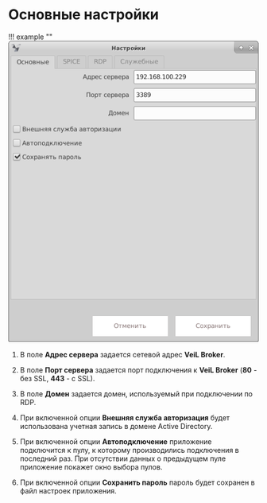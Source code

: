 # Основные настройки

!!! example ""
    ![image](../../_assets/vdi/thin_client/connect_settings_basic.png)

1. В поле **Адрес сервера** задается сетевой адрес **VeiL Broker**.

1. В поле **Порт сервера** задается порт подключения к **VeiL Broker** (**80** - без SSL, **443** - c SSL). 

1. В поле **Домен** задается домен, используемый при подключении по RDP. 

1. При включенной опции **Внешняя служба авторизация** будет использована учетная запись в домене Active Directory.

1. При включенной опции **Автоподключение** приложение подключится к пулу, к которому производились подключения
в последний раз. При отсутствии данных о предыдущем пуле приложение покажет окно выбора пулов.

1. При включенной опции **Сохранить пароль** пароль будет сохранен в файл настроек приложения.